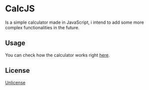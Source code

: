# CalcJS

Is a simple calculator made in JavaScript, i intend to add some more complex functionalities in the future. 

## Usage
You can check how the calculator works right [here](https://estevao-lima.github.io/CalcJS/).

## License
[Unlicense](https://choosealicense.com/licenses/unlicense/)
